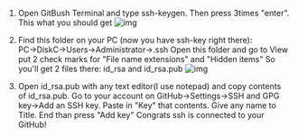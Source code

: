 1. Open GitBush Terminal and type ssh-keygen. Then press 3times "enter". This what you should get
   ![img](https://files.slack.com/files-pri/T91PPTG9H-F01LHB5L3B7/image.png)

2. Find this folder on your PC (now you have ssh-key right there): PC→DiskC→Users→Administrator→.ssh Open this folder and go to View put 2 check marks for "File name extensions" and "Hidden items" So you'll get 2 files there: id_rsa and id_rsa.pub
   ![img](https://files.slack.com/files-pri/T91PPTG9H-F01LHCJ8J85/image.png)

3. Open id_rsa.pub with any text editor(I use notepad) and copy contents of id_rsa.pub. Go to your account on GitHub→Settings→SSH and GPG key→Add an SSH key. Paste in "Key" that contents. Give any name to Title. End than press "Add key" Congrats ssh is connected to your GitHub!
